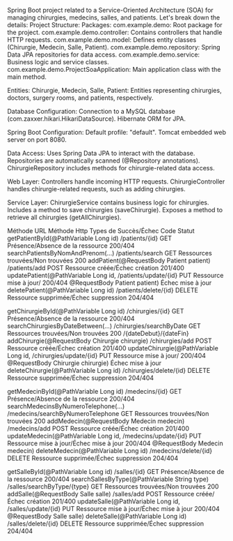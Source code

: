 Spring Boot project related to a Service-Oriented Architecture (SOA) for managing chirurgies, medecins, salles, and patients. Let's break down the details:
Project Structure:
Packages:
com.example.demo: Root package for the project.
com.example.demo.controller: Contains controllers that handle HTTP requests.
com.example.demo.model: Defines entity classes (Chirurgie, Medecin, Salle, Patient).
com.example.demo.repository: Spring Data JPA repositories for data access.
com.example.demo.service: Business logic and service classes.
com.example.demo.ProjectSoaApplication: Main application class with the main method.

Entities:
Chirurgie, Medecin, Salle, Patient: Entities representing chirurgies, doctors, surgery rooms, and patients, respectively.

Database Configuration:
Connection to a MySQL database (com.zaxxer.hikari.HikariDataSource).
Hibernate ORM for JPA.

Spring Boot Configuration:
Default profile: "default".
Tomcat embedded web server on port 8080.

Data Access:
Uses Spring Data JPA to interact with the database.
Repositories are automatically scanned (@Repository annotations).
ChirurgieRepository includes methods for chirurgie-related data access.

Web Layer:
Controllers handle incoming HTTP requests.
ChirurgieController handles chirurgie-related requests, such as adding chirurgies.

Service Layer:
ChirurgieService contains business logic for chirurgies.
Includes a method to save chirurgies (saveChirurgie).
Exposes a method to retrieve all chirurgies (getAllChirurgies).

Méthode 	                                   URL	                    Méthode Http	                Types de Succès/Échec	               Code Statut
getPatientById(@PathVariable Long id)        /patients/{id}	          GET	                          Présence/Absence de la ressource	   200/404
searchPatientsByNomAndPrenom(...)            /patients/search	        GET                           Ressources trouvées/Non trouvées	   200
addPatient(@RequestBody Patient patient)     /patients/add	          POST	                        Ressource créée/Échec création	     201/400
updatePatient(@PathVariable Long id,         /patients/update/{id}	  PUT	                          Ressource mise à jour/	             200/404
@RequestBody Patient patient)                                                                       Échec mise à jour
deletePatient(@PathVariable Long id)         /patients/delete/{id}	  DELETE	                      Ressource supprimée/Échec suppression	204/404
				
getChirurgieById(@PathVariable Long id)      /chirurgies/{id}	        GET	                          Présence/Absence de la ressource	    200/404
searchChirurgiesByDateBetween(...)           /chirurgies/searchByDate	GET	                          Ressources trouvées/Non trouvées	    200
                                             /{dateDebut}/{dateFin}
addChirurgie(@RequestBody Chirurgie chirurgie) /chirurgies/add	      POST	                        Ressource créée/Échec création	      201/400
updateChirurgie(@PathVariable Long id,       /chirurgies/update/{id}	PUT	                          Ressource mise à jour/	              200/404
@RequestBody Chirurgie chirurgie)                                                                   Échec mise à jour
deleteChirurgie(@PathVariable Long id)       /chirurgies/delete/{id}	DELETE	                      Ressource supprimée/Échec suppression	204/404

getMedecinById(@PathVariable Long id)        /medecins/{id}	          GET	                          Présence/Absence de la ressource	    200/404
searchMedecinsByNumeroTelephone(...)         /medecins/searchByNumeroTelephone	   GET	            Ressources trouvées/Non trouvées	    200
addMedecin(@RequestBody Medecin medecin)     /medecins/add	          POST	                        Ressource créée/Échec création	      201/400
updateMedecin(@PathVariable Long id,         /medecins/update/{id}	  PUT	                          Ressource mise à jour/Échec mise à jour	 200/404
@RequestBody Medecin medecin)
deleteMedecin(@PathVariable Long id)         /medecins/delete/{id}	  DELETE	                      Ressource supprimée/Échec suppression	 204/404
				
getSalleById(@PathVariable Long id)          /salles/{id}	            GET	                          Présence/Absence de la ressource	     200/404
searchSallesByType(@PathVariable String type)  /salles/searchByType/{type}	GET                   	Ressources trouvées/Non trouvées	     200
addSalle(@RequestBody Salle salle)           /salles/add	           POST	                          Ressource créée/Échec création	       201/400
updateSalle(@PathVariable Long id,           /salles/update/{id}	   PUT	                          Ressource mise à jour/Échec mise à jour	200/404
@RequestBody Salle salle)
deleteSalle(@PathVariable Long id)           /salles/delete/{id}	   DELETE	                        Ressource supprimée/Échec suppression	 204/404






